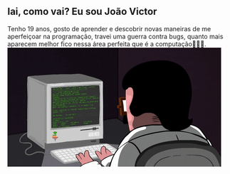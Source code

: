 ## Iai, como vai? Eu sou João Victor
Tenho 19 anos, gosto de aprender e descobrir novas maneiras de me aperfeiçoar na programação,  travei uma guerra contra bugs, quanto mais aparecem melhor fico nessa área perfeita que é a computação👨🏻‍💻. 
![Alt text](https://github.com/Joao-vpf/Joao-vpf/blob/main/PGIF.gif)
